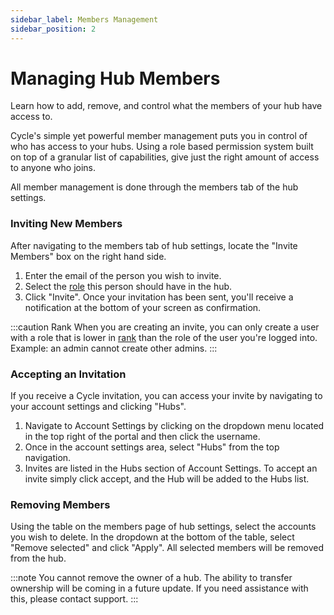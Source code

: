 ```yaml
---
sidebar_label: Members Management
sidebar_position: 2
---
```

# Managing Hub Members

Learn how to add, remove, and control what the members of your hub have access to.

Cycle's simple yet powerful member management puts you in control of who has access to your hubs. Using a role based permission system built on top of a granular list of capabilities, give just the right amount of access to anyone who joins.

All member management is done through the members tab of the hub settings.

### Inviting New Members
After navigating to the members tab of hub settings, locate the "Invite Members" box on the right hand side.


1. Enter the email of the person you wish to invite.
2. Select the [role](/reference/hubs/members-roles-and-permissions/) this person should have in the hub. 
3. Click "Invite". Once your invitation has been sent, you'll receive a notification at the bottom of your screen as confirmation.


:::caution Rank
When you are creating an invite, you can only create a user with a role that is lower in [rank](/reference/hubs/members-roles-and-permissions/#rank) than the role of the user you're logged into.  Example: an admin cannot create other admins.
:::



### Accepting an Invitation
If you receive a Cycle invitation, you can access your invite by navigating to your account settings and clicking "Hubs".

1. Navigate to Account Settings by clicking on the dropdown menu located in the top right of the portal and then click the username.
2. Once in the account settings area, select "Hubs" from the top navigation.
3. Invites are listed in the Hubs section of Account Settings. To accept an invite simply click accept, and the Hub will be added to the Hubs list.


### Removing Members
Using the table on the members page of hub settings, select the accounts you wish to delete. In the dropdown at the bottom of the table, select "Remove selected" and click "Apply". All selected members will be removed from the hub.

:::note
You cannot remove the owner of a hub. The ability to transfer ownership will be coming in a future update. If you need assistance with this, please contact support.
:::

